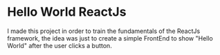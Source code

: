 # Hello World ReactJs

I made this project in order to train the fundamentals of the ReactJs framework, the idea was just to create a simple FrontEnd to show "Hello World" after the user clicks a button.